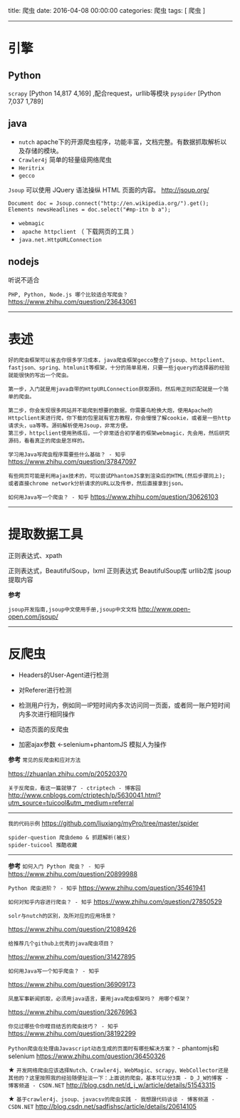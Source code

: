 title: 爬虫
date: 2016-04-08 00:00:00
categories:  爬虫
tags: [ 爬虫 ]


---


# 引擎
## Python 
`scrapy`   [Python  14,817   4,169] ,配合request，urllib等模块
`pyspider`     [Python  7,037   1,789]


## java
- `nutch`
apache下的开源爬虫程序，功能丰富，文档完整。有数据抓取解析以及存储的模块。
- `Crawler4j` 简单的轻量级网络爬虫
- `Heritrix` 
- `gecco`

` Jsoup `  可以使用 JQuery 语法操纵 HTML 页面的内容。  http://jsoup.org/
```
Document doc = Jsoup.connect("http://en.wikipedia.org/").get();
Elements newsHeadlines = doc.select("#mp-itn b a");
```
- ` webmagic `
- ` apache httpclient` （ 下载网页的工具 ）
- ` java.net.HttpURLConnection `


## nodejs

听说不适合


`PHP, Python, Node.js 哪个比较适合写爬虫？`
https://www.zhihu.com/question/23643061


---


# 表述
```
好的爬虫框架可以省去你很多学习成本，java爬虫框架gecco整合了jsoup、httpclient、fastjson、spring、htmlunit等框架，十分的简单易用，只要一些jquery的选择器的经验就能很快的写出一个爬虫。
```


```
第一步，入门就是用java自带的HttpURLConnection获取源码，然后用正则匹配就是一个简单的爬虫。

第二步，你会发现很多网站并不能爬到想要的数据，你需要鸟枪换大炮，使用Apache的Httpclient来进行爬，你下载的包里就有官方教程，你会慢慢了解cookie，或者是一些http请求头，ua等等。源码解析使用Jsoup，非常方便。
第三步，httpclient使用熟练后，一个非常适合初学者的框架webmagic，先会用，然后研究源码，看看真正的爬虫是怎样的。
```
`学习用Java写爬虫程序需要些什么基础？ - 知乎`
https://www.zhihu.com/question/37847097


```
有些网页可能是利用ajax技术的，可以尝试PhantomJS拿到渲染后的HTML(然后步骤同上); 或者直接chrome network分析请求的URL以及传参，然后直接拿到json。

```
`如何用Java写一个爬虫？ - 知乎`
https://www.zhihu.com/question/30626103


---

# 提取数据工具
正则表达式、xpath

正则表达式，BeautifulSoup，lxml
正则表达式  BeautifulSoup库  urllib2库
jsoup 提取内容


**参考**

`jsoup开发指南,jsoup中文使用手册,jsoup中文文档`
http://www.open-open.com/jsoup/


---
# 反爬虫
- Headers的User-Agent进行检测
- 对Referer进行检测

- 检测用户行为，例如同一IP短时间内多次访问同一页面，或者同一账户短时间内多次进行相同操作

- 动态页面的反爬虫
- 加密ajax参数 <-selenium+phantomJS 模拟人为操作


**参考**
`常见的反爬虫和应对方法`

https://zhuanlan.zhihu.com/p/20520370


`关于反爬虫，看这一篇就够了 - ctriptech - 博客园`
http://www.cnblogs.com/ctriptech/p/5630041.html?utm_source=tuicool&utm_medium=referral


---
 
`我的代码示例`
https://github.com/liuxiang/myPro/tree/master/spider
```
spider-question 爬虫demo & 抓题解析(被反)
spider-tuicool 推酷收藏
```


---


**参考**
`如何入门 Python 爬虫？ - 知乎`
https://www.zhihu.com/question/20899988


`Python 爬虫进阶？ - 知乎`
https://www.zhihu.com/question/35461941


`如何对知乎内容进行爬虫？ - 知乎`
https://www.zhihu.com/question/27850529


`solr与nutch的区别，及所对应的应用场景？`

https://www.zhihu.com/question/21089426


`给推荐几个github上优秀的java爬虫项目？`

https://www.zhihu.com/question/31427895


`如何用Java写一个知乎爬虫？ - 知乎`

https://www.zhihu.com/question/36909173



`凤凰军事新闻抓取，必须用java语言，要用java爬虫框架吗？ 用哪个框架？`

https://www.zhihu.com/question/32676963


`你见过哪些令你瞠目结舌的爬虫技巧？ - 知乎`
https://www.zhihu.com/question/38192299


`Python爬虫在处理由Javascript动态生成的页面时有哪些解决方案？` - phantomjs和selenium
https://www.zhihu.com/question/36450326


★  `开发网络爬虫应该选择Nutch、Crawler4j、WebMagic、scrapy、WebCollector还是其他的？这里按照我的经验随便扯淡一下：上面说的爬虫，基本可以分3类 - D_J_W的博客 - 博客频道 - CSDN.NET`
http://blog.csdn.net/d_j_w/article/details/51543315



★  `基于crawler4j、jsoup、javacsv的爬虫实践 - 我想跟代码谈谈 - 博客频道 - CSDN.NET`
http://blog.csdn.net/sadfishsc/article/details/20614105





<!-- more -->
